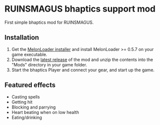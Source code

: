 # RUINSMAGUS bhaptics support mod
First simple bhaptics mod for RUINSMAGUS.

## Installation
1. Get the [MelonLoader installer](https://melonwiki.xyz/#/?id=automated-installation) and install MelonLoader >= 0.5.7 on your game executable.
2. Download the [latest release](https://github.com/floh-bhaptics/Ruinsmagus_bhaptics/releases/latest/) of the mod and unzip the contents into the "Mods" directory in your game folder.
3. Start the bhaptics Player and connect your gear, and start up the game.

## Featured effects
- Casting spells
- Getting hit
- Blocking and parrying
- Heart beating when on low health
- Eating/drinking
